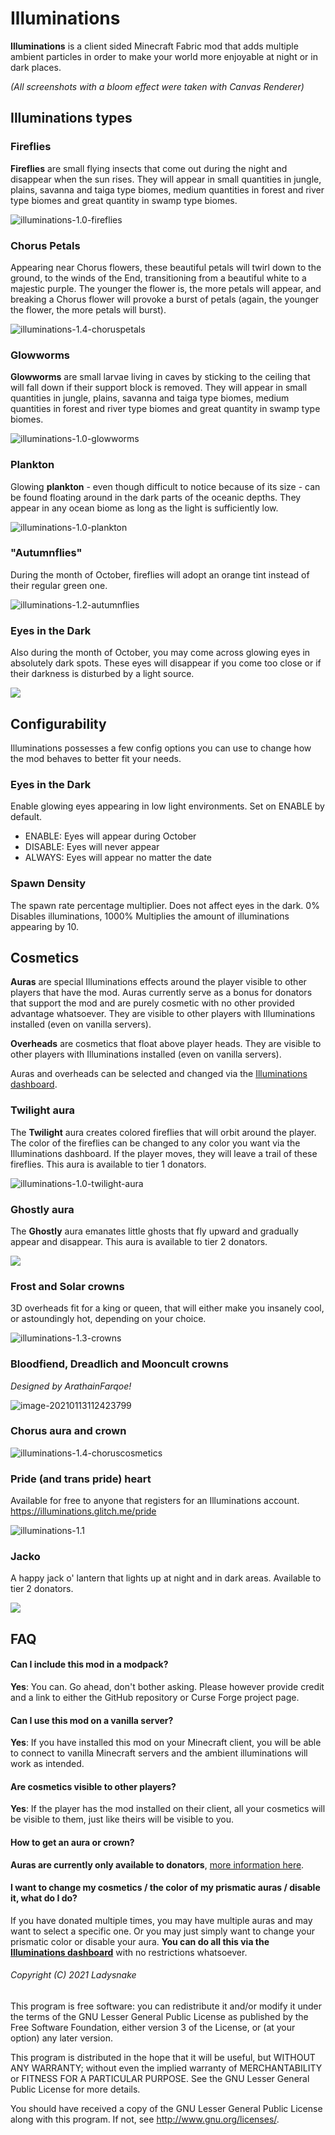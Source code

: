 # Illuminations

**Illuminations** is a client sided Minecraft Fabric mod that adds multiple ambient particles in order to make your world more enjoyable at night or in dark places.

*(All screenshots with a bloom effect were taken with Canvas Renderer)*

## Illuminations types

### Fireflies

**Fireflies** are small flying insects that come out during the night and disappear when the sun rises. They will appear in small quantities in jungle, plains, savanna and taiga type biomes, medium quantities in forest and river type biomes and great quantity in swamp type biomes.

![illuminations-1.0-fireflies](https://raw.githubusercontent.com/Ladysnake/Illuminations/main/README.assets/illuminations-1.0-fireflies.png)

### Chorus Petals

Appearing near Chorus flowers, these beautiful petals will twirl down to the ground, to the winds of the End, transitioning from a beautiful white to a majestic purple. The younger the flower is, the more petals will appear, and breaking a Chorus flower will provoke a burst of petals (again, the younger the flower, the more petals will burst).

![illuminations-1.4-choruspetals](https://raw.githubusercontent.com/Ladysnake/Illuminations/main/README.assets/illuminations-1.4-choruspetals.png)

### Glowworms

**Glowworms** are small larvae living in caves by sticking to the ceiling that will fall down if their support block is removed. They will appear in small quantities in jungle, plains, savanna and taiga type biomes, medium quantities in forest and river type biomes and great quantity in swamp type biomes.

![illuminations-1.0-glowworms](https://raw.githubusercontent.com/Ladysnake/Illuminations/main/README.assets/illuminations-1.0-glowworms.png)

### Plankton

Glowing **plankton** - even though difficult to notice because of its size - can be found floating around in the dark parts of the oceanic depths. They appear in any ocean biome as long as the light is sufficiently low.

![illuminations-1.0-plankton](https://raw.githubusercontent.com/Ladysnake/Illuminations/main/README.assets/illuminations-1.0-plankton.png)

### "Autumnflies"

During the month of October, fireflies will adopt an orange tint instead of their regular green one.

![illuminations-1.2-autumnflies](https://raw.githubusercontent.com/Ladysnake/Illuminations/main/README.assets/illuminations-1.2-autumnflies.png)

### Eyes in the Dark

Also during the month of October, you may come across glowing eyes in absolutely dark spots. These eyes will disappear if you come too close or if their darkness is disturbed by a light source.

![](https://raw.githubusercontent.com/Ladysnake/Illuminations/main/README.assets/illuminations-1.2-eyes.png)

## Configurability

Illuminations possesses a few config options you can use to change how the mod behaves to better fit your needs.

### Eyes in the Dark

Enable glowing eyes appearing in low light environments. Set on ENABLE by default.
- ENABLE: Eyes will appear during October
- DISABLE: Eyes will never appear
- ALWAYS: Eyes will appear no matter the date

### Spawn Density

The spawn rate percentage multiplier. Does not affect eyes in the dark.
0% Disables illuminations, 1000% Multiplies the amount of illuminations appearing by 10.

## Cosmetics

**Auras** are special Illuminations effects around the player visible to other players that have the mod. Auras currently serve as a bonus for donators that support the mod and are purely cosmetic with no other provided advantage whatsoever. They are visible to other players with Illuminations installed (even on vanilla servers).

**Overheads** are cosmetics that float above player heads. They are visible to other players with Illuminations installed (even on vanilla servers).

Auras and overheads can be selected and changed via the [Illuminations dashboard](https://illuminations.glitch.me/).

### Twilight aura

The **Twilight** aura creates colored fireflies  that will orbit around the player. The color of the fireflies can be changed to any color you want via the Illuminations dashboard. If the player moves, they will leave a trail of these fireflies. This aura is available to tier 1 donators.

![illuminations-1.0-twilight-aura](https://raw.githubusercontent.com/Ladysnake/Illuminations/main/README.assets/illuminations-1.0-twilight-aura.gif)

### Ghostly aura

The **Ghostly** aura emanates little ghosts that fly upward and gradually appear and disappear. This aura is available to tier 2 donators.

![](https://raw.githubusercontent.com/Ladysnake/Illuminations/main/README.assets/illuminations-1.2-ghostly-aura.gif)

### Frost and Solar crowns

3D overheads fit for a king or queen, that will either make you insanely cool, or astoundingly hot, depending on your choice.

![illuminations-1.3-crowns](https://raw.githubusercontent.com/Ladysnake/Illuminations/main/README.assets/illuminations-1.3-crowns.png)

### Bloodfiend, Dreadlich and Mooncult crowns

*Designed by ArathainFarqoe!*

![image-20210113112423799](https://raw.githubusercontent.com/Ladysnake/Illuminations/main/README.assets/illuminations-1.4.1-crowns.png)

### Chorus aura and crown

![illuminations-1.4-choruscosmetics](https://raw.githubusercontent.com/Ladysnake/Illuminations/main/README.assets/illuminations-1.4-choruscosmetics.gif)

### Pride (and trans pride) heart

Available for free to anyone that registers for an Illuminations account. https://illuminations.glitch.me/pride

![illuminations-1.1](https://raw.githubusercontent.com/Ladysnake/Illuminations/main/README.assets/illuminations-1.1.png)

### Jacko

A happy jack o' lantern that lights up at night and in dark areas. Available to tier 2 donators.

![](https://raw.githubusercontent.com/Ladysnake/Illuminations/main/README.assets/illuminations-1.2-jacko.gif)

## FAQ

#### Can I include this mod in a modpack?

**Yes**: You can. Go ahead, don't bother asking. Please however provide credit and a link to either the GitHub repository or Curse Forge project page.

#### Can I use this mod on a vanilla server?

**Yes**: If you have installed this mod on your Minecraft client, you will be able to connect to vanilla Minecraft servers and the ambient illuminations will work as intended.

#### Are cosmetics visible to other players?

**Yes**: If the player has the mod installed on their client, all your cosmetics will be visible to them, just like theirs will be visible to you.

#### How to get an aura or crown?

**Auras are currently only available to donators**, [more information here](https://illuminations.glitch.me/register).

#### I want to change my cosmetics / the color of my prismatic auras / disable it, what do I do?

If you have donated multiple times, you may have multiple auras and may want to select a specific one. Or you may just simply want to change your prismatic color or disable your aura. **You can do all this via the [Illuminations dashboard](https://illuminations.glitch.me/)** with no restrictions whatsoever.


###### Copyright (C) 2021 Ladysnake

This program is free software: you can redistribute it and/or modify
it under the terms of the GNU Lesser General Public License as published by
the Free Software Foundation, either version 3 of the License, or
(at your option) any later version.

This program is distributed in the hope that it will be useful,
but WITHOUT ANY WARRANTY; without even the implied warranty of
MERCHANTABILITY or FITNESS FOR A PARTICULAR PURPOSE.  See the
GNU Lesser General Public License for more details.

You should have received a copy of the GNU Lesser General Public License
along with this program.  If not, see <http://www.gnu.org/licenses/>.
